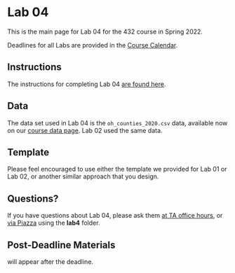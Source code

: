# Lab 04 

This is the main page for Lab 04 for the 432 course in Spring 2022.

Deadlines for all Labs are provided in the [Course Calendar](https://thomaselove.github.io/432/calendar.html).

## Instructions

The instructions for completing Lab 04 [are found here](https://github.com/THOMASELOVE/432-2022/blob/main/labs/lab04/lab04_instructions.md).

## Data

The data set used in Lab 04 is the `oh_counties_2020.csv` data, available now on our [course data page](https://github.com/THOMASELOVE/432-data). Lab 02 used the same data.

## Template

Please feel encouraged to use either the template we provided for Lab 01 or Lab 02, or another similar approach that you design.

## Questions?

If you have questions about Lab 04, please ask them [at TA office hours](https://thomaselove.github.io/432/contact.html), or [via Piazza](https://piazza.com/case/spring2022/pqhs432) using the **lab4** folder.

## Post-Deadline Materials

will appear after the deadline.
